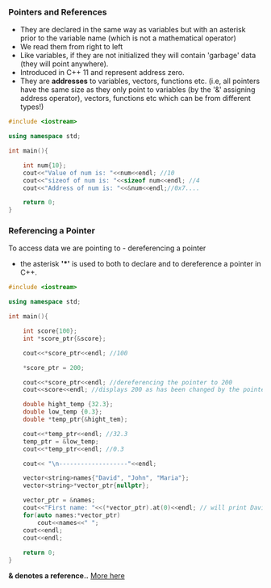 ### Pointers and References

- They are declared in the same way as variables but with an asterisk prior to the variable name (which is not a mathematical operator)
- We read them from right to left
- Like variables, if they are not initialized they will contain 'garbage' data (they will point anywhere).
- Introduced in C++ 11 and represent address zero.
- They are **addresses** to variables, vectors, functions etc. (i.e, all pointers have the same size as they only point to variables (by the '&' assigning address operator), vectors, functions etc which can be from different types!)

```C++
#include <iostream>

using namespace std;

int main(){

    int num{10};
    cout<<"Value of num is: "<<num<<endl; //10
    cout<<"sizeof of num is: "<<sizeof num<<endl; //4 
    cout<<"Address of num is: "<<&num<<endl;//0x7....

    return 0;
}
```

### Referencing a Pointer

  To access data we are pointing to - dereferencing a pointer 

  - the asterisk **'*'** is used to both to declare  and to dereference a pointer in C++.

```C++
#include <iostream>

using namespace std;

int main(){

    int score{100};
    int *score_ptr{&score};

    cout<<*score_ptr<<endl; //100

    *score_ptr = 200;

    cout<<*score_ptr<<endl; //dereferencing the pointer to 200
    cout<<score<<endl; //displays 200 as has been changed by the pointer above

    double hight_temp {32.3};
    double low_temp {0.3};
    double *temp_ptr{&hight_tem};

    cout<<*temp_ptr<<endl; //32.3
    temp_ptr = &low_temp;
    cout<<*temp_ptr<<endl; //0.3

    cout<< "\n-------------------"<<endl;

    vector<string>names{"David", "John", "Maria"};
    vector<string>*vector_ptr{nullptr};

    vector_ptr = &names;
    cout<<"First name: "<<(*vector_ptr).at(0)<<endl; // will print David as (*vector_prt has been dereferenced)
    for(auto names:*vector_ptr)
        cout<<names<<" ";
    cout<<endl;
    cout<<endl;
    
    return 0;
}
```

**& denotes a reference..** [More here](https://isocpp.org/wiki/faq/references)



